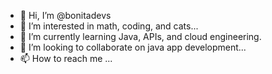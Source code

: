 - 👋 Hi, I’m @bonitadevs
- 👀 I’m interested in math, coding, and cats...
- 🌱 I’m currently learning Java, APIs, and cloud engineering.
- 💞️ I’m looking to collaborate on java app development...
- 📫 How to reach me ...

<!---
bonitadevs/bonitadevs is a ✨ special ✨ repository because its `README.md` (this file) appears on your GitHub profile.
You can click the Preview link to take a look at your changes.
--->
